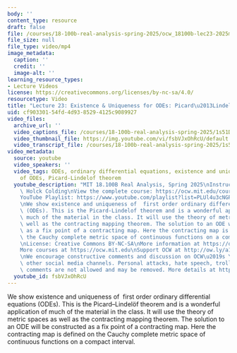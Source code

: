 ```yaml
---
body: ''
content_type: resource
draft: false
file: /courses/18-100b-real-analysis-spring-2025/ocw_18100b-lec23-2025may08_360p_16_9.mp4
file_size: null
file_type: video/mp4
image_metadata:
  caption: ''
  credit: ''
  image-alt: ''
learning_resource_types:
- Lecture Videos
license: https://creativecommons.org/licenses/by-nc-sa/4.0/
resourcetype: Video
title: "Lecture 23: Existence & Uniqueness for ODEs: Picard\u2013Lindel\xF6f Theorem"
uid: cf903301-54fd-4d93-8529-4125c9089927
video_files:
  archive_url: ''
  video_captions_file: /courses/18-100b-real-analysis-spring-2025/1s51DyqQzMFwpDH3I55pyZKQQb809Nvxn_transcript.webvtt
  video_thumbnail_file: https://img.youtube.com/vi/fsbVJxOhRcU/default.jpg
  video_transcript_file: /courses/18-100b-real-analysis-spring-2025/1s51DyqQzMFwpDH3I55pyZKQQb809Nvxn_transcript.pdf
video_metadata:
  source: youtube
  video_speakers: ''
  video_tags: ODEs, ordinary differential equations, existence and uniqueness of solutions
    of ODEs, Picard-Lindelof theorem
  youtube_description: "MIT 18.100B Real Analysis, Spring 2025\nInstructor: Tobias\
    \ Holck Colding\nView the complete course: https://ocw.mit.edu/courses/18-100b-real-analysis-spring-2025/\n\
    YouTube Playlist: https://www.youtube.com/playlist?list=PLUl4u3cNGP62Ie7F_tTAhhXoX5_Cl8meG\n\
    \nWe show existence and uniqueness of  first order ordinary differential equations\
    \ (ODEs). This is the Picard-Lindelof theorem and is a wonderful application of\
    \ much of the material in the class. It will use the theory of metric spaces as\
    \ well as the contracting mapping theorem. The solution to an ODE will be constructed\
    \ as a fix point of a contracting map. Here the contracting map is defined on\
    \ the Cauchy complete metric space of continuous functions on a compact interval.\n\
    \nLicense: Creative Commons BY-NC-SA\nMore information at https://ocw.mit.edu/terms\n\
    More courses at https://ocw.mit.edu\nSupport OCW at http://ow.ly/a1If50zVRlQ\n\
    \nWe encourage constructive comments and discussion on OCW\u2019s YouTube and\
    \ other social media channels. Personal attacks, hate speech, trolling, and inappropriate\
    \ comments are not allowed and may be removed. More details at https://ocw.mit.edu/comments.\n"
  youtube_id: fsbVJxOhRcU
---
```

We show existence and uniqueness of  first order ordinary differential equations (ODEs). This is the Picard–Lindelöf theorem and is a wonderful application of much of the material in the class. It will use the theory of metric spaces as well as the contracting mapping theorem. The solution to an ODE will be constructed as a fix point of a contracting map. Here the contracting map is defined on the Cauchy complete metric space of continuous functions on a compact interval.